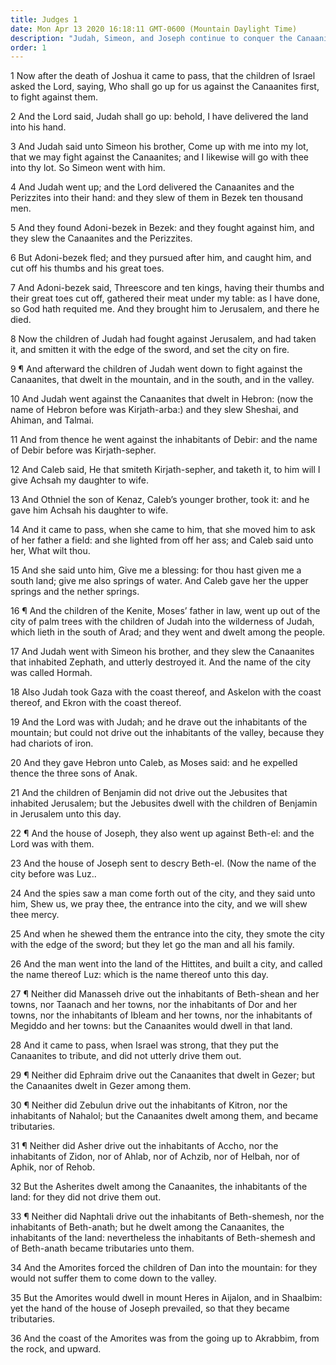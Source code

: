 ```yaml
---
title: Judges 1
date: Mon Apr 13 2020 16:18:11 GMT-0600 (Mountain Daylight Time)
description: "Judah, Simeon, and Joseph continue to conquer the Canaanites—Remnants of the Canaanites remain in the lands of Judah, Manasseh, Ephraim, Zebulun, Asher, Naphtali, and Dan."
order: 1
---
```


1 Now after the death of Joshua it came to pass, that the children of Israel asked the Lord, saying, Who shall go up for us against the Canaanites first, to fight against them.

2 And the Lord said, Judah shall go up: behold, I have delivered the land into his hand.

3 And Judah said unto Simeon his brother, Come up with me into my lot, that we may fight against the Canaanites; and I likewise will go with thee into thy lot. So Simeon went with him.

4 And Judah went up; and the Lord delivered the Canaanites and the Perizzites into their hand: and they slew of them in Bezek ten thousand men.

5 And they found Adoni-bezek in Bezek: and they fought against him, and they slew the Canaanites and the Perizzites.

6 But Adoni-bezek fled; and they pursued after him, and caught him, and cut off his thumbs and his great toes.

7 And Adoni-bezek said, Threescore and ten kings, having their thumbs and their great toes cut off, gathered their meat under my table: as I have done, so God hath requited me. And they brought him to Jerusalem, and there he died.

8 Now the children of Judah had fought against Jerusalem, and had taken it, and smitten it with the edge of the sword, and set the city on fire.

9 ¶ And afterward the children of Judah went down to fight against the Canaanites, that dwelt in the mountain, and in the south, and in the valley.

10 And Judah went against the Canaanites that dwelt in Hebron: (now the name of Hebron before was Kirjath-arba:) and they slew Sheshai, and Ahiman, and Talmai.

11 And from thence he went against the inhabitants of Debir: and the name of Debir before was Kirjath-sepher.

12 And Caleb said, He that smiteth Kirjath-sepher, and taketh it, to him will I give Achsah my daughter to wife.

13 And Othniel the son of Kenaz, Caleb’s younger brother, took it: and he gave him Achsah his daughter to wife.

14 And it came to pass, when she came to him, that she moved him to ask of her father a field: and she lighted from off her ass; and Caleb said unto her, What wilt thou.

15 And she said unto him, Give me a blessing: for thou hast given me a south land; give me also springs of water. And Caleb gave her the upper springs and the nether springs.

16 ¶ And the children of the Kenite, Moses’ father in law, went up out of the city of palm trees with the children of Judah into the wilderness of Judah, which lieth in the south of Arad; and they went and dwelt among the people.

17 And Judah went with Simeon his brother, and they slew the Canaanites that inhabited Zephath, and utterly destroyed it. And the name of the city was called Hormah.

18 Also Judah took Gaza with the coast thereof, and Askelon with the coast thereof, and Ekron with the coast thereof.

19 And the Lord was with Judah; and he drave out the inhabitants of the mountain; but could not drive out the inhabitants of the valley, because they had chariots of iron.

20 And they gave Hebron unto Caleb, as Moses said: and he expelled thence the three sons of Anak.

21 And the children of Benjamin did not drive out the Jebusites that inhabited Jerusalem; but the Jebusites dwell with the children of Benjamin in Jerusalem unto this day.

22 ¶ And the house of Joseph, they also went up against Beth-el: and the Lord was with them.

23 And the house of Joseph sent to descry Beth-el. (Now the name of the city before was Luz..

24 And the spies saw a man come forth out of the city, and they said unto him, Shew us, we pray thee, the entrance into the city, and we will shew thee mercy.

25 And when he shewed them the entrance into the city, they smote the city with the edge of the sword; but they let go the man and all his family.

26 And the man went into the land of the Hittites, and built a city, and called the name thereof Luz: which is the name thereof unto this day.

27 ¶ Neither did Manasseh drive out the inhabitants of Beth-shean and her towns, nor Taanach and her towns, nor the inhabitants of Dor and her towns, nor the inhabitants of Ibleam and her towns, nor the inhabitants of Megiddo and her towns: but the Canaanites would dwell in that land.

28 And it came to pass, when Israel was strong, that they put the Canaanites to tribute, and did not utterly drive them out.

29 ¶ Neither did Ephraim drive out the Canaanites that dwelt in Gezer; but the Canaanites dwelt in Gezer among them.

30 ¶ Neither did Zebulun drive out the inhabitants of Kitron, nor the inhabitants of Nahalol; but the Canaanites dwelt among them, and became tributaries.

31 ¶ Neither did Asher drive out the inhabitants of Accho, nor the inhabitants of Zidon, nor of Ahlab, nor of Achzib, nor of Helbah, nor of Aphik, nor of Rehob.

32 But the Asherites dwelt among the Canaanites, the inhabitants of the land: for they did not drive them out.

33 ¶ Neither did Naphtali drive out the inhabitants of Beth-shemesh, nor the inhabitants of Beth-anath; but he dwelt among the Canaanites, the inhabitants of the land: nevertheless the inhabitants of Beth-shemesh and of Beth-anath became tributaries unto them.

34 And the Amorites forced the children of Dan into the mountain: for they would not suffer them to come down to the valley.

35 But the Amorites would dwell in mount Heres in Aijalon, and in Shaalbim: yet the hand of the house of Joseph prevailed, so that they became tributaries.

36 And the coast of the Amorites was from the going up to Akrabbim, from the rock, and upward.
